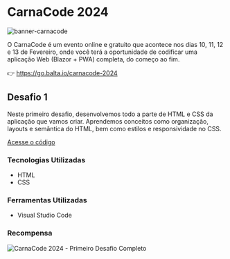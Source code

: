 # CarnaCode 2024

![banner-carnacode](https://github.com/balta-io/carnacode-balta-2024-desafio-01/assets/965305/b8cc442c-d64f-4dd1-9414-7fc896b47183)

O CarnaCode é um evento online e gratuito que acontece nos dias 10, 11, 12 e 13 de Fevereiro, onde você terá a oportunidade de codificar uma aplicação Web (Blazor + PWA) completa, do começo ao fim.

👉 <https://go.balta.io/carnacode-2024>

## Desafio 1

Neste primeiro desafio, desenvolvemos todo a parte de HTML e CSS da aplicação que vamos criar. Aprendemos conceitos como organização, layouts e semântica do HTML, bem como estilos e responsividade no CSS.

[Acesse o código](../../tree/desafio-1)

### Tecnologias Utilizadas

- HTML
- CSS

### Ferramentas Utilizadas

- Visual Studio Code

### Recompensa

![CarnaCode 2024 - Primeiro Desafio Completo](https://baltaio.blob.core.windows.net/temp/carnacode-badge-desafio-01.png)
